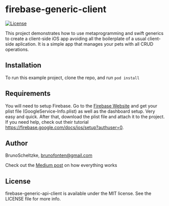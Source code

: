 # firebase-generic-client

[![License](https://img.shields.io/cocoapods/l/FirebaseGenericClient.svg?style=flat)](https://cocoapods.org/pods/FirebaseGenericClient)

This project demonstrates how to use metaprogramming and swift generics to create a client-side iOS app avoiding all the boilerplate of a usual client-side aplication. It is a simple app that manages your pets with all CRUD operations.

## Installation

To run this example project, clone the repo, and run `pod install`

## Requirements

You will need to setup Firebase. Go to the [Firebase Website](https://console.firebase.google.com/u/0/) and get your plist file (GoogleService-Info.plist) as well as the dashboard setup. Very easy and quick. After that, download the plist file and attach it to the project. If you need help, check out their tutorial https://firebase.google.com/docs/ios/setup?authuser=0.

## Author

BrunoScheltzke, brunofonten@gmail.com

Check out the [Medium post](https://medium.com/@brunofonten/swift-generics-and-metaprogramming-for-the-easiest-to-use-client-side-app-8f5ba98771b0) on how everything works


## License

firebase-generic-api-client is available under the MIT license. See the LICENSE file for more info.
